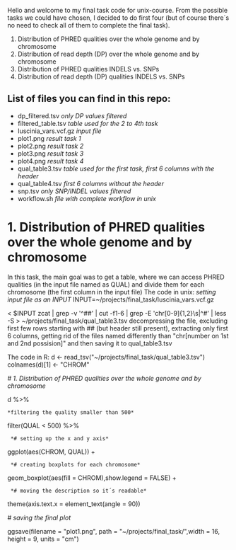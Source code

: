 Hello and welcome to my final task code for unix-course. 
From the possible tasks we could have chosen, I decided to do first four (but of course there´s no need to check all of them to complete the final task).
1. Distribution of PHRED qualities over the whole genome and by chromosome
2. Distribution of read depth (DP) over the whole genome and by chromosome
3. Distribution of PHRED qualities INDELS vs. SNPs
4. Distribution of read depth (DP) qualities INDELS vs. SNPs


## List of files you can find in this repo:
- dp_filtered.tsv  *only DP values filtered*
- filtered_table.tsv *table used for the 2 to 4th task*
- luscinia_vars.vcf.gz *input file*
- plot1.png *result task 1*
- plot2.png *result task 2*
- plot3.png *result task 3*
- plot4.png *result task 4*
- qual_table3.tsv *table used for the first task, first 6 columns with the header*
- qual_table4.tsv  *first 6 columns without the header*
- snp.tsv  *only SNP/INDEL values filtered*
- workflow.sh  *file with complete workflow in unix*

# 1. Distribution of PHRED qualities over the whole genome and by chromosome
In this task, the main goal was to get a table, where we can access PHRED qualities (in the input file named as QUAL) and divide them for each chromosome (the first column in the input file)
The code in unix:
*setting input file as an INPUT*
INPUT=~/projects/final_task/luscinia_vars.vcf.gz  

< $INPUT zcat | grep -v '^##' | cut -f1-6 | grep -E 'chr[0-9]{1,2}\s|^#' | less -S  > ~/projects/final_task/qual_table3.tsv
decompressing the file, excluding first few rows starting with ## (but header still present), extracting only first 6 columns, getting rid of the files named differently than "chr[number on 1st and 2nd possision]" and then saving it to qual_table3.tsv

The code in R:
d <- read_tsv("~/projects/final_task/qual_table3.tsv")
colnames(d)[1] <- "CHROM"

*# 1. Distribution of PHRED qualities over the whole genome and by chromosome*

d %>% 

    *filtering the quality smaller than 500*
  filter(QUAL < 500) %>% 

  
     *# setting up the x and y axis*
  ggplot(aes(CHROM, QUAL)) + 

     *# creating boxplots for each chromosome*
  geom_boxplot(aes(fill = CHROM),show.legend = FALSE) +

     *# moving the description so it´s readable*
  theme(axis.text.x = element_text(angle = 90))

   
   *# saving the final plot*
   
ggsave(filename = "plot1.png", path = "~/projects/final_task/",width = 16, height = 9, units = "cm")





